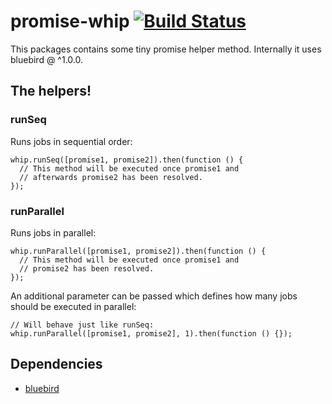 # promise-whip [![Build Status](https://travis-ci.org/contentful/promise-whip.svg?branch=master)](https://travis-ci.org/contentful/promise-whip)

This packages contains some tiny promise helper method. Internally it uses
bluebird @ ^1.0.0.

## The helpers!

### runSeq

Runs jobs in sequential order:

```
whip.runSeq([promise1, promise2]).then(function () {
  // This method will be executed once promise1 and
  // afterwards promise2 has been resolved.
});
```

### runParallel

Runs jobs in parallel:

```
whip.runParallel([promise1, promise2]).then(function () {
  // This method will be executed once promise1 and
  // promise2 has been resolved.
});
```

An additional parameter can be passed which defines how many jobs should
be executed in parallel:

```
// Will behave just like runSeq:
whip.runParallel([promise1, promise2], 1).then(function () {});
```

## Dependencies

- [bluebird](https://github.com/petkaantonov/bluebird)
